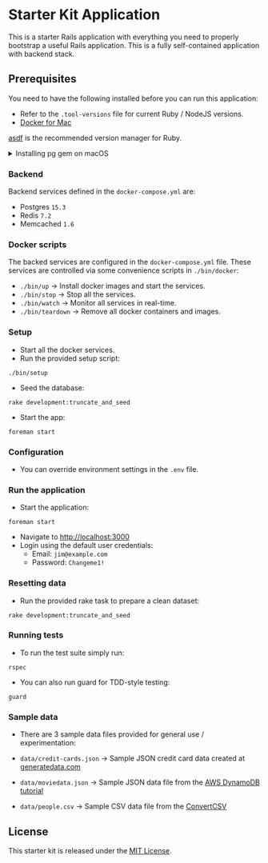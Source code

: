 # Starter Kit Application

This is a starter Rails application with everything you need to properly bootstrap a useful Rails application. This is a fully self-contained application with backend stack.

## Prerequisites

You need to have the following installed before you can run this application:

- Refer to the `.tool-versions` file for current Ruby / NodeJS versions.
- [Docker for Mac](https://docs.docker.com/docker-for-mac/)

[asdf](https://github.com/asdf-vm/asdf) is the recommended version manager for Ruby.

<details>
 <summary>Installing pg gem on macOS</summary>

If you're trying to install the postgresql gem `pg` and it is failing with the following error message:

```
Installing pg 1.2.3 with native extensions
Gem::Ext::BuildError: ERROR: Failed to build gem native extension.

    current directory: ~/.rbenv/versions/3.0.0/lib/ruby/gems/3.0.0/gems/pg-1.2.3/ext
~/.rbenv/versions/3.0.0/bin/ruby -I ~/.rbenv/versions/3.0.0/lib/ruby/3.0.0 -r ./siteconf20210125-97201-pycpo.rb extconf.rb
checking for pg_config... no
No pg_config... trying anyway. If building fails, please try again with
 --with-pg-config=/path/to/pg_config
checking for libpq-fe.h... no
Can't find the 'libpq-fe.h header
```

The following helped me resolve the issue without having to install the entire postgresql as recommended in the stop Stack Overflow post (already using it in a Docker container):

```
brew install libpq
gem install pg -- --with-pg-config=/usr/local/opt/libpq/bin/pg_config
```
</details>

### Backend

Backend services defined in the `docker-compose.yml` are:

- Postgres `15.3`
- Redis `7.2`
- Memcached `1.6`

### Docker scripts

The backed services are configured in the `docker-compose.yml` file. These services are controlled via some convenience scripts in `./bin/docker`:

- `./bin/up` -> Install docker images and start the services.
- `./bin/stop` -> Stop all the services.
- `./bin/watch` -> Monitor all services in real-time.
- `./bin/teardown` -> Remove all docker containers and images.

### Setup

- Start all the docker services.
- Run the provided setup script:
```
./bin/setup
```
- Seed the database:
```
rake development:truncate_and_seed
```
- Start the app:
```
foreman start
```

### Configuration

- You can override environment settings in the `.env` file.

### Run the application

- Start the application:
```
foreman start
```
- Navigate to [http://localhost:3000](http://localhost:3000)
- Login using the default user credentials:
  - Email: `jim@example.com`
  - Password: `Changeme1!`

### Resetting data

- Run the provided rake task to prepare a clean dataset:
```
rake development:truncate_and_seed
```

### Running tests

- To run the test suite simply run:
```
rspec
```
- You can also run guard for TDD-style testing:
```
guard
```

### Sample data

- There are 3 sample data files provided for general use / experimentation:

- `data/credit-cards.json` -> Sample JSON credit card data created at [generatedata.com](https://www.generatedata.com)
- `data/moviedata.json` -> Sample JSON data file from the [AWS DynamoDB tutorial](https://docs.aws.amazon.com/amazondynamodb/latest/developerguide/GettingStarted.Ruby.02.html#GettingStarted.Ruby.02.01)
- `data/people.csv` -> Sample CSV data file from the [ConvertCSV](https://www.convertcsv.com/generate-test-data.htm)

## License

This starter kit is released under the [MIT License](https://opensource.org/licenses/MIT).
